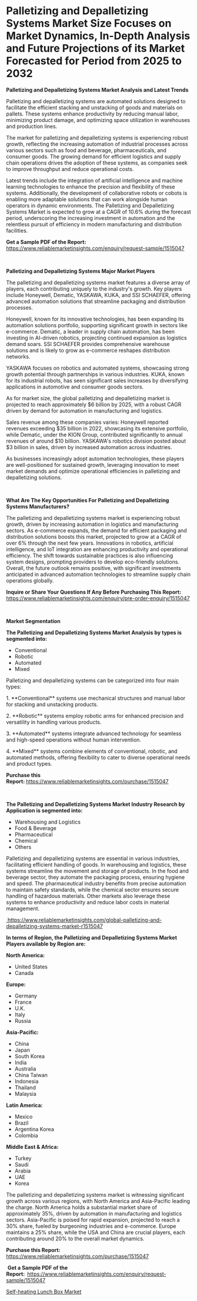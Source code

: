 <p><h1>Palletizing and Depalletizing Systems Market Size Focuses on Market Dynamics, In-Depth Analysis and Future Projections of its Market Forecasted for Period from 2025 to 2032</h1></p><p><strong>Palletizing and Depalletizing Systems Market Analysis and Latest Trends</strong></p>
<p><p>Palletizing and depalletizing systems are automated solutions designed to facilitate the efficient stacking and unstacking of goods and materials on pallets. These systems enhance productivity by reducing manual labor, minimizing product damage, and optimizing space utilization in warehouses and production lines. </p><p>The market for palletizing and depalletizing systems is experiencing robust growth, reflecting the increasing automation of industrial processes across various sectors such as food and beverage, pharmaceuticals, and consumer goods. The growing demand for efficient logistics and supply chain operations drives the adoption of these systems, as companies seek to improve throughput and reduce operational costs.</p><p>Latest trends include the integration of artificial intelligence and machine learning technologies to enhance the precision and flexibility of these systems. Additionally, the development of collaborative robots or cobots is enabling more adaptable solutions that can work alongside human operators in dynamic environments. The Palletizing and Depalletizing Systems Market is expected to grow at a CAGR of 10.6% during the forecast period, underscoring the increasing investment in automation and the relentless pursuit of efficiency in modern manufacturing and distribution facilities.</p></p>
<p><strong>Get a Sample PDF of the Report:&nbsp;</strong> <a href="https://www.reliablemarketinsights.com/enquiry/request-sample/1515047?utm_campaign=2013&utm_medium=2&utm_source=Github&utm_content=ia&utm_term=29032025&utm_id=palletizing-and-depalletizing-systems">https://www.reliablemarketinsights.com/enquiry/request-sample/1515047</a></p>
<p>&nbsp;</p>
<p><strong>Palletizing and Depalletizing Systems Major Market Players</strong></p>
<p><p>The palletizing and depalletizing systems market features a diverse array of players, each contributing uniquely to the industry's growth. Key players include Honeywell, Dematic, YASKAWA, KUKA, and SSI SCHAEFER, offering advanced automation solutions that streamline packaging and distribution processes.</p><p>Honeywell, known for its innovative technologies, has been expanding its automation solutions portfolio, supporting significant growth in sectors like e-commerce. Dematic, a leader in supply chain automation, has been investing in AI-driven robotics, projecting continued expansion as logistics demand soars. SSI SCHAEFER provides comprehensive warehouse solutions and is likely to grow as e-commerce reshapes distribution networks.</p><p>YASKAWA focuses on robotics and automated systems, showcasing strong growth potential through partnerships in various industries. KUKA, known for its industrial robots, has seen significant sales increases by diversifying applications in automotive and consumer goods sectors. </p><p>As for market size, the global palletizing and depalletizing market is projected to reach approximately $6 billion by 2025, with a robust CAGR driven by demand for automation in manufacturing and logistics.</p><p>Sales revenue among these companies varies: Honeywell reported revenues exceeding $35 billion in 2022, showcasing its extensive portfolio, while Dematic, under the KION Group, contributed significantly to annual revenues of around $10 billion. YASKAWA's robotics division posted about $3 billion in sales, driven by increased automation across industries.</p><p>As businesses increasingly adopt automation technologies, these players are well-positioned for sustained growth, leveraging innovation to meet market demands and optimize operational efficiencies in palletizing and depalletizing solutions.</p></p>
<p>&nbsp;</p>
<p><strong>What Are The Key Opportunities For Palletizing and Depalletizing Systems Manufacturers?</strong></p>
<p><p>The palletizing and depalletizing systems market is experiencing robust growth, driven by increasing automation in logistics and manufacturing sectors. As e-commerce expands, the demand for efficient packaging and distribution solutions boosts this market, projected to grow at a CAGR of over 6% through the next few years. Innovations in robotics, artificial intelligence, and IoT integration are enhancing productivity and operational efficiency. The shift towards sustainable practices is also influencing system designs, prompting providers to develop eco-friendly solutions. Overall, the future outlook remains positive, with significant investments anticipated in advanced automation technologies to streamline supply chain operations globally.</p></p>
<p><strong>Inquire or Share Your Questions If Any Before Purchasing This Report:</strong> <a href="https://www.reliablemarketinsights.com/enquiry/pre-order-enquiry/1515047?utm_campaign=2013&utm_medium=2&utm_source=Github&utm_content=ia&utm_term=29032025&utm_id=palletizing-and-depalletizing-systems">https://www.reliablemarketinsights.com/enquiry/pre-order-enquiry/1515047</a></p>
<p>&nbsp;</p>
<p><strong>Market Segmentation</strong></p>
<p><strong>The Palletizing and Depalletizing Systems Market Analysis by types is segmented into:</strong></p>
<p><ul><li>Conventional</li><li>Robotic</li><li>Automated</li><li>Mixed</li></ul></p>
<p><p>Palletizing and depalletizing systems can be categorized into four main types: </p><p>1. **Conventional** systems use mechanical structures and manual labor for stacking and unstacking products. </p><p>2. **Robotic** systems employ robotic arms for enhanced precision and versatility in handling various products.</p><p>3. **Automated** systems integrate advanced technology for seamless and high-speed operations without human intervention.</p><p>4. **Mixed** systems combine elements of conventional, robotic, and automated methods, offering flexibility to cater to diverse operational needs and product types.</p></p>
<p><strong>Purchase this Report:&nbsp;</strong><a href="https://www.reliablemarketinsights.com/purchase/1515047?utm_campaign=2013&utm_medium=2&utm_source=Github&utm_content=ia&utm_term=29032025&utm_id=palletizing-and-depalletizing-systems">https://www.reliablemarketinsights.com/purchase/1515047</a></p>
<p>&nbsp;</p>
<p><strong>The Palletizing and Depalletizing Systems Market Industry Research by Application is segmented into:</strong></p>
<p><ul><li>Warehousing and Logistics</li><li>Food & Beverage</li><li>Pharmaceutical</li><li>Chemical</li><li>Others</li></ul></p>
<p><p>Palletizing and depalletizing systems are essential in various industries, facilitating efficient handling of goods. In warehousing and logistics, these systems streamline the movement and storage of products. In the food and beverage sector, they automate the packaging process, ensuring hygiene and speed. The pharmaceutical industry benefits from precise automation to maintain safety standards, while the chemical sector ensures secure handling of hazardous materials. Other markets also leverage these systems to enhance productivity and reduce labor costs in material management.</p></p>
<p><a href="https://www.reliablemarketinsights.com/global-palletizing-and-depalletizing-systems-market-r1515047?utm_campaign=2013&utm_medium=2&utm_source=Github&utm_content=ia&utm_term=29032025&utm_id=palletizing-and-depalletizing-systems">&nbsp;https://www.reliablemarketinsights.com/global-palletizing-and-depalletizing-systems-market-r1515047</a></p>
<p><strong>In terms of Region, the Palletizing and Depalletizing Systems Market Players available by Region are:</strong></p>
<p>
    <p> <strong> North America: </strong>
        <ul>
            <li>United States</li>
            <li>Canada</li>
        </ul>
        </p> 
    <p> <strong> Europe: </strong>
        <ul>
            <li>Germany</li>
            <li>France</li>
            <li>U.K.</li>
            <li>Italy</li>
            <li>Russia</li>
        </ul>
        </p> 
    <p> <strong> Asia-Pacific: </strong>
        <ul>
            <li>China</li>
            <li>Japan</li>
            <li>South Korea</li>
            <li>India</li>
            <li>Australia</li>
            <li>China Taiwan</li>
            <li>Indonesia</li>
            <li>Thailand</li>
            <li>Malaysia</li>
        </ul>
        </p> 
    <p> <strong> Latin America: </strong>
        <ul>
            <li>Mexico</li>
            <li>Brazil</li>
            <li>Argentina Korea</li>
            <li>Colombia</li>
        </ul>
        </p> 
    <p> <strong> Middle East & Africa: </strong>
        <ul>
            <li>Turkey</li>
            <li>Saudi</li>
            <li>Arabia</li>
            <li>UAE</li>
            <li>Korea</li>
        </ul>
    </p>
    </p>
<p><p>The palletizing and depalletizing systems market is witnessing significant growth across various regions, with North America and Asia-Pacific leading the charge. North America holds a substantial market share of approximately 35%, driven by automation in manufacturing and logistics sectors. Asia-Pacific is poised for rapid expansion, projected to reach a 30% share, fueled by burgeoning industries and e-commerce. Europe maintains a 25% share, while the USA and China are crucial players, each contributing around 20% to the overall market dynamics.</p></p>
<p><strong>Purchase this Report: </strong><a href="https://www.reliablemarketinsights.com/purchase/1515047?utm_campaign=2013&utm_medium=2&utm_source=Github&utm_content=ia&utm_term=29032025&utm_id=palletizing-and-depalletizing-systems">https://www.reliablemarketinsights.com/purchase/1515047</a></p>
<p>&nbsp;<strong>Get a Sample PDF of the Report:&nbsp;&nbsp;</strong><a href="https://www.reliablemarketinsights.com/enquiry/request-sample/1515047?utm_campaign=2013&utm_medium=2&utm_source=Github&utm_content=ia&utm_term=29032025&utm_id=palletizing-and-depalletizing-systems">https://www.reliablemarketinsights.com/enquiry/request-sample/1515047</a></p>
<p><strong></strong></p>
<p><p><a href="https://github.com/MariaWashington76/Market-Research-Report-List-2/blob/main/self-heating-lunch-box-market.md?utm_campaign=2013&utm_medium=2&utm_source=Github&utm_content=ia&utm_term=29032025&utm_id=palletizing-and-depalletizing-systems">Self-heating Lunch Box Market</a></p></p>